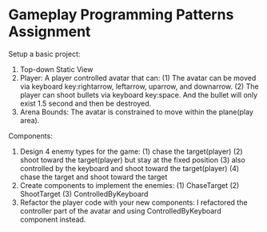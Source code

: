 # Gameplay Programming Patterns Assignment
Setup a basic project:

1. Top-down Static View
2. Player: A player controlled avatar that can:
    (1) The avatar can be moved via keyboard key:rightarrow, leftarrow, uparrow, and downarrow.
    (2) The player can shoot bullets via keyboard key:space. And the bullet will only exist 1.5 second and then be destroyed.
3. Arena Bounds: The avatar is constrained to move within the plane(play area).

Components:

1. Design 4 enemy types for the game:
	(1) chase the target(player)
	(2) shoot toward the target(player) but stay at the fixed position
	(3) also controlled by the keyboard and shoot toward the target(player)
	(4) chase the target and shoot toward the target
2. Create components to implement the enemies:
	(1) ChaseTarget
	(2) ShootTarget
	(3) ControlledByKeyboard
3. Refactor the player code with your new components: I refactored the controller part of the avatar and using ControlledByKeyboard component instead. 